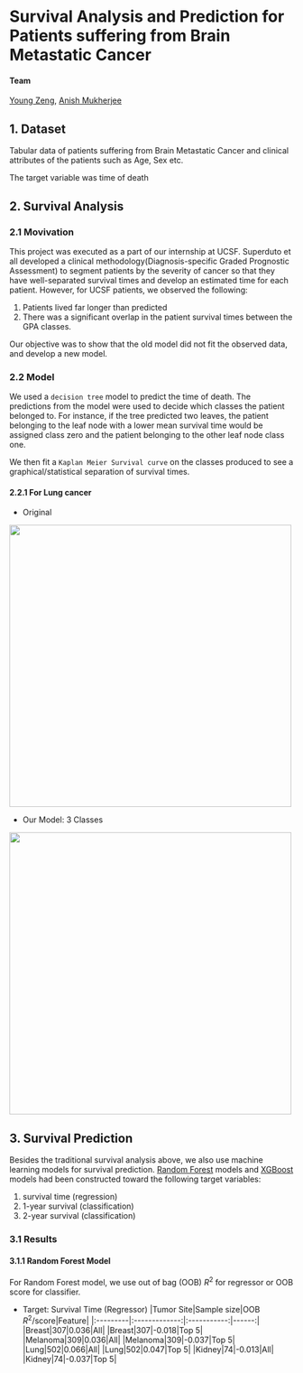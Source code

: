 # Survival Analysis and Prediction for Patients suffering from Brain Metastatic Cancer

#### Team
[Young Zeng](github.com/youngzyx), [Anish Mukherjee](https://github.com/anmuai)

## 1. Dataset

Tabular data of patients suffering from Brain Metastatic Cancer and clinical attributes of the patients such as Age, Sex etc.

The target variable was time of death 

## 2. Survival Analysis
### 2.1 Movivation

This project was executed as a part of our internship at UCSF. Superduto et all developed a clinical methodology(Diagnosis-specific Graded Prognostic Assessment) to segment patients by the severity of cancer so that they have well-separated survival times and develop an estimated time for each patient. However, for UCSF patients, we observed the following:

1) Patients lived far longer than predicted 
2) There was a significant overlap in the patient survival times between the GPA classes.

Our objective was to show that the old model did not fit the observed data, and develop a new model. 


### 2.2 Model

We used a `decision tree` model to predict the time of death. The predictions from the model were used to decide which classes the patient belonged to. For instance, if the tree predicted two leaves, the patient belonging to the leaf node with a lower mean survival time would be assigned class zero and the patient belonging to the other leaf node class one.

We then fit a `Kaplan Meier Survival curve` on the classes produced to see a graphical/statistical separation of survival times.

#### 2.2.1 For Lung cancer

- Original
<img src = 'images/Lung_old.png' width = '500'>


-  Our Model: 3 Classes
<img src = 'images/Lung_3class.png' width = '500'>

## 3. Survival Prediction

Besides the traditional survival analysis above, we also use machine learning models for survival prediction. [Random Forest](https://github.com/youngzyx/Survival-Analysis-and-Prediction/blob/main/notebooks/Random_Forest.ipynb) models and [XGBoost](https://github.com/youngzyx/Survival-Analysis-and-Prediction/blob/main/notebooks/xgb.ipynb) models had been constructed toward the following target variables:

1. survival time (regression)
2. 1-year survival (classification)
3. 2-year survival (classification)

### 3.1 Results
#### 3.1.1 Random Forest Model
For Random Forest model, we use out of bag (OOB) $R^2$ for regressor or OOB score for classifier.

- Target: Survival Time (Regressor)
|Tumor Site|Sample size|OOB $R^2$/score|Feature|
|:---------|:-------------:|:-----------:|------:|
|Breast|307|0.036|All|
|Breast|307|-0.018|Top 5|
|Melanoma|309|0.036|All|
|Melanoma|309|-0.037|Top 5|
|Lung|502|0.066|All|
|Lung|502|0.047|Top 5|
|Kidney|74|-0.013|All|
|Kidney|74|-0.037|Top 5|
